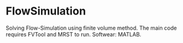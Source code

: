 # FlowSimulation
Solving Flow-Simulation using finite volume method.
The main code requires FVTool and MRST to run.
Softwear: MATLAB.

